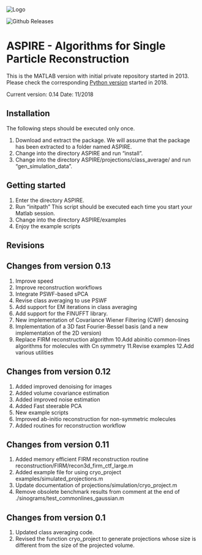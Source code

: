 ![Logo](http://spr.math.princeton.edu/sites/spr.math.princeton.edu/files/ASPIRE_1.jpg)

![Github Releases](https://img.shields.io/github/downloads/PrincetonUniversity/aspire/total.svg?style=plastic)

# ASPIRE - Algorithms for Single Particle Reconstruction

This is the MATLAB version with initial private repository started in 2013. Please check the corresponding 
[Python version](https://github.com/ComputationalCryoEM/ASPIRE-Python) started in 2018.

Current version: 0.14
Date: 11/2018

Installation
------------
The following steps should be executed only once.
1. Download and extract the package.
   We will assume that the package has been extracted to a folder named ASPIRE.
2. Change into the directory ASPIRE and run “install”.
3. Change into the directory ASPIRE/projections/class_average/ and run “gen_simulation_data”.


Getting started
---------------
1. Enter the directory ASPIRE.
2. Run “initpath”
    This script should be executed each time you start your Matlab session.
3. Change into the directory ASPIRE/examples
4. Enjoy the example scripts


Revisions
---------

## Changes from version 0.13
1. Improve speed
2. Improve reconstruction workflows
3. Integrate PSWF-based sPCA
4. Revise class averaging to use PSWF 
5. Add support for EM iterations in class averaging
6. Add support for the FINUFFT library.
7. New implementation of Covariance Wiener Filtering (CWF) denosing
8. Implementation of a 3D fast Fourier-Bessel basis (and a new implementation of the 2D version)
9. Replace FIRM reconstruction algorithm
10.Add abinitio common-lines algorithms for molecules with Cn symmetry
11.Revise examples
12.Add various utilities


## Changes from version 0.12
1. Added improved denoising for images
2. Added volume covariance estimation
3. Added improved noise estimation
4. Added Fast steerable PCA
5. New example scripts
6. Improved ab-initio reconstruction for non-symmetric molecules
7. Added routines for reconstruction workflow


## Changes from version 0.11
1. 	Added memory efficient FIRM reconstruction routine reconstruction/FIRM/recon3d_firm_ctf_large.m 
2.	Added example file for using cryo_project examples/simulated_projections.m
3.	Update documentation of projections/simulation/cryo_project.m
4. 	Remove obsolete benchmark results from comment at the end of  ./sinograms/test_commonlines_gaussian.m


## Changes from version 0.1
1.	Updated class averaging code.
2.	Revised the function cryo_project to generate projections whose size is different from the size of the projected volume.



 


